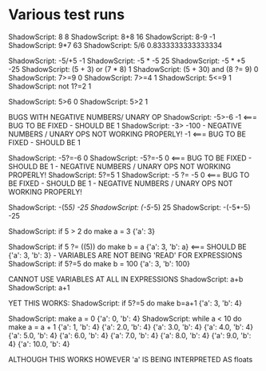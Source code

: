 # Various test runs

ShadowScript: 8
8
ShadowScript: 8+8
16
ShadowScript: 8-9
-1
ShadowScript: 9*7
63
ShadowScript: 5/6
0.8333333333333334


ShadowScript: -5/+5
-1
ShadowScript: -5 * -5
25
ShadowScript: -5 * +5  
-25
ShadowScript: (5 + 3) or (7 * 8)
1
ShadowScript: (5 + 30) and (8 ?= 9)
0
ShadowScript: 7>=9
0
ShadowScript: 7>=4
1
ShadowScript: 5<=9
1
ShadowScript: not 1?=2
1

ShadowScript: 5>6
0
ShadowScript: 5>2
1

BUGS WITH NEGATIVE NUMBERS/ UNARY OP
ShadowScript: -5>-6
-1 <=== BUG TO BE FIXED - SHOULD BE 1
ShadowScript: -3> -100 - NEGATIVE NUMBERS / UNARY OPS NOT WORKING PROPERLY!
-1 <=== BUG TO BE FIXED - SHOULD BE 1

ShadowScript: -5?=-6
0
ShadowScript: -5?=-5
0 <=== BUG TO BE FIXED - SHOULD BE 1 - NEGATIVE NUMBERS / UNARY OPS NOT WORKING PROPERLY!
ShadowScript: 5?=5
1
ShadowScript: -5 ?= -5
0 <=== BUG TO BE FIXED - SHOULD BE 1 - NEGATIVE NUMBERS / UNARY OPS NOT WORKING PROPERLY!


ShadowScript: -(5*5)
-25
ShadowScript: (-5*-5)
25
ShadowScript: -(-5*-5)
-25


ShadowScript: if 5 > 2 do make a = 3
{'a': 3}

ShadowScript: if 5 ?= ((5)) do make b = a
{'a': 3, 'b': a} <=== SHOULD BE {'a': 3, 'b': 3} - VARIABLES ARE NOT BEING 'READ' FOR EXPRESSIONS
ShadowScript: if 5?=5 do make b = 100
{'a': 3, 'b': 100}

CANNOT USE VARIABLES AT ALL IN EXPRESSIONS
ShadowScript: a+b
ShadowScript: a+1

YET THIS WORKS:
ShadowScript: if 5?=5 do make b=a+1
{'a': 3, 'b': 4}


ShadowScript: make a = 0
{'a': 0, 'b': 4}
ShadowScript: while a < 10 do make a = a + 1
{'a': 1, 'b': 4}
{'a': 2.0, 'b': 4}
{'a': 3.0, 'b': 4}
{'a': 4.0, 'b': 4}
{'a': 5.0, 'b': 4}
{'a': 6.0, 'b': 4}
{'a': 7.0, 'b': 4}
{'a': 8.0, 'b': 4}
{'a': 9.0, 'b': 4}
{'a': 10.0, 'b': 4}

ALTHOUGH THIS WORKS HOWEVER 'a' IS BEING INTERPRETED AS floats

